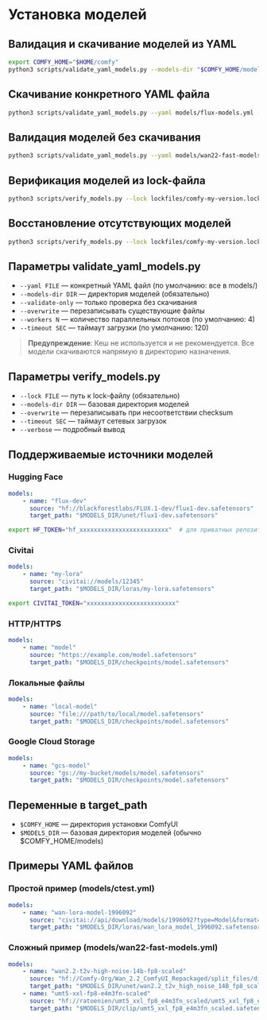 # Установка моделей

## Валидация и скачивание моделей из YAML

```bash
export COMFY_HOME="$HOME/comfy"
python3 scripts/validate_yaml_models.py --models-dir "$COMFY_HOME/models"
```

## Скачивание конкретного YAML файла

```bash
python3 scripts/validate_yaml_models.py --yaml models/flux-models.yml --models-dir "$COMFY_HOME/models"
```

## Валидация моделей без скачивания

```bash
python3 scripts/validate_yaml_models.py --yaml models/wan22-fast-models.yml --models-dir "$COMFY_HOME/models" --validate-only
```

## Верификация моделей из lock-файла

```bash
python3 scripts/verify_models.py --lock lockfiles/comfy-my-version.lock.json --models-dir "$COMFY_HOME/models"
```

## Восстановление отсутствующих моделей

```bash
python3 scripts/verify_models.py --lock lockfiles/comfy-my-version.lock.json --models-dir "$COMFY_HOME/models" --overwrite --verbose
```

## Параметры validate_yaml_models.py

-   `--yaml FILE` — конкретный YAML файл (по умолчанию: все в models/)
-   `--models-dir DIR` — директория моделей (обязательно)
-   `--validate-only` — только проверка без скачивания
-   `--overwrite` — перезаписывать существующие файлы
-   `--workers N` — количество параллельных потоков (по умолчанию: 4)
-   `--timeout SEC` — таймаут загрузки (по умолчанию: 120)

> **Предупреждение**: Кеш не используется и не рекомендуется. Все модели скачиваются напрямую в директорию назначения.

## Параметры verify_models.py

-   `--lock FILE` — путь к lock-файлу (обязательно)
-   `--models-dir DIR` — базовая директория моделей
-   `--overwrite` — перезаписывать при несоответствии checksum
-   `--timeout SEC` — таймаут сетевых загрузок
-   `--verbose` — подробный вывод

## Поддерживаемые источники моделей

### Hugging Face

```yaml
models:
    - name: "flux-dev"
      source: "hf://blackforestlabs/FLUX.1-dev/flux1-dev.safetensors"
      target_path: "$MODELS_DIR/unet/flux1-dev.safetensors"
```

```bash
export HF_TOKEN="hf_xxxxxxxxxxxxxxxxxxxxxxxxx"  # для приватных репозиториев
```

### Civitai

```yaml
models:
    - name: "my-lora"
      source: "civitai://models/12345"
      target_path: "$MODELS_DIR/loras/my-lora.safetensors"
```

```bash
export CIVITAI_TOKEN="xxxxxxxxxxxxxxxxxxxxxxxxx"
```

### HTTP/HTTPS

```yaml
models:
    - name: "model"
      source: "https://example.com/model.safetensors"
      target_path: "$MODELS_DIR/checkpoints/model.safetensors"
```

### Локальные файлы

```yaml
models:
    - name: "local-model"
      source: "file:///path/to/local/model.safetensors"
      target_path: "$MODELS_DIR/checkpoints/model.safetensors"
```

### Google Cloud Storage

```yaml
models:
    - name: "gcs-model"
      source: "gs://my-bucket/models/model.safetensors"
      target_path: "$MODELS_DIR/checkpoints/model.safetensors"
```

## Переменные в target_path

-   `$COMFY_HOME` — директория установки ComfyUI
-   `$MODELS_DIR` — базовая директория моделей (обычно $COMFY_HOME/models)

## Примеры YAML файлов

### Простой пример (models/ctest.yml)

```yaml
models:
    - name: "wan-lora-model-1996092"
      source: "civitai://api/download/models/1996092?type=Model&format=SafeTensor"
      target_path: "$MODELS_DIR/loras/wan_lora_model_1996092.safetensors"
```

### Сложный пример (models/wan22-fast-models.yml)

```yaml
models:
    - name: "wan2.2-t2v-high-noise-14b-fp8-scaled"
      source: "hf://Comfy-Org/Wan_2.2_ComfyUI_Repackaged/split_files/diffusion_models/wan2.2_t2v_high_noise_14B_fp8_scaled.safetensors"
      target_path: "$MODELS_DIR/unet/wan2.2_t2v_high_noise_14B_fp8_scaled.safetensors"
    - name: "umt5-xxl-fp8-e4m3fn-scaled"
      source: "hf://ratoenien/umt5_xxl_fp8_e4m3fn_scaled/umt5_xxl_fp8_e4m3fn_scaled.safetensors"
      target_path: "$MODELS_DIR/clip/umt5_xxl_fp8_e4m3fn_scaled.safetensors"
```
